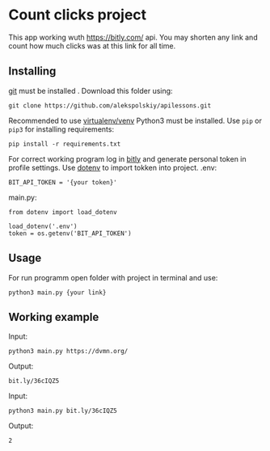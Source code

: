 # Count clicks project
This app working wuth https://bitly.com/ api. You may shorten any link and count how much clicks was at this link for all time.

## Installing
[git](https://git-scm.com/doc) must be installed .
Download this folder using:
```
git clone https://github.com/alekspolskiy/apilessons.git
```
Recommended to use [virtualenv/venv](https://docs.python.org/3/library/venv.html)
Python3 must be installed.
Use `pip` or `pip3` for installing requirements:
```
pip install -r requirements.txt
```
For correct working program log in [bitly](https://bitly.com/a/sign_in) and generate personal token in profile settings. Use [dotenv](https://pypi.org/project/python-dotenv/) to import tokken into project.
 .env:
```
BIT_API_TOKEN = '{your token}'
```
main.py:
```
from dotenv import load_dotenv

load_dotenv('.env')
token = os.getenv('BIT_API_TOKEN')
```
## Usage 
For run programm open folder with project in terminal and use: 
``` 
python3 main.py {your link}
```

## Working example

Input:
```
python3 main.py https://dvmn.org/
```
Output:
```
bit.ly/36cIQZ5
```
Input:
```
python3 main.py bit.ly/36cIQZ5
```
Output:
```
2
```
